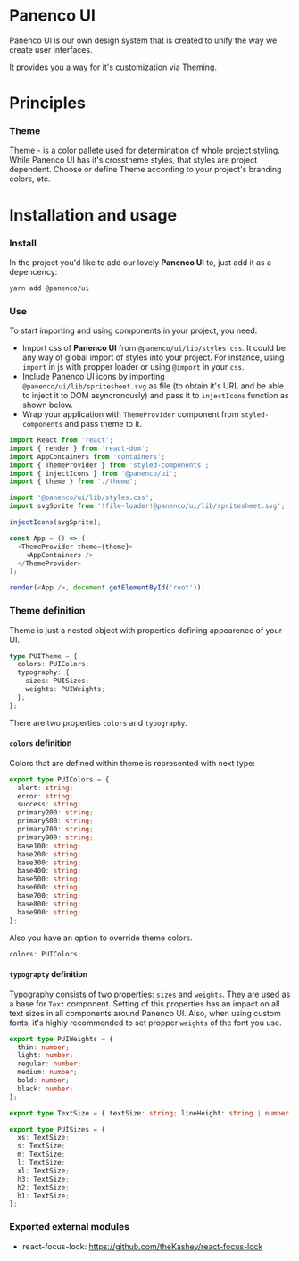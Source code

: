 # Panenco UI

Panenco UI is our own design system that is created to unify the way we create user interfaces.

It provides you a way for it's customization via Theming.

# Principles

### Theme

Theme - is a color pallete used for determination of whole project styling. While Panenco UI has it's crosstheme styles, that styles are project dependent. Choose or define Theme according to your project's branding colors, etc.

# Installation and usage

### Install

In the project you'd like to add our lovely **Panenco UI** to, just add it as a depencency:

```sh
yarn add @panenco/ui
```

### Use

To start importing and using components in your project, you need:

- Import css of **Panenco UI** from `@panenco/ui/lib/styles.css`. It could be any way of global import of styles into your project. For instance, using `import` in js with propper loader or using `@import` in your `css`.
- Include Panenco UI icons by importing `@panenco/ui/lib/spritesheet.svg` as file (to obtain it's URL and be able to inject it to DOM asyncronously) and pass it to `injectIcons` function as shown below.
- Wrap your application with `ThemeProvider` component from `styled-components` and pass theme to it.

```javascript
import React from 'react';
import { render } from 'react-dom';
import AppContainers from 'containers';
import { ThemeProvider } from 'styled-components';
import { injectIcons } from '@panenco/ui';
import { theme } from './theme';

import '@panenco/ui/lib/styles.css';
import svgSprite from '!file-loader!@panenco/ui/lib/spritesheet.svg';

injectIcons(svgSprite);

const App = () => (
  <ThemeProvider theme={theme}>
    <AppContainers />
  </ThemeProvider>
);

render(<App />, document.getElementById('root'));
```

### Theme definition

Theme is just a nested object with properties defining appearence of your UI.

```typescript
type PUITheme = {
  colors: PUIColors;
  typography: {
    sizes: PUISizes;
    weights: PUIWeights;
  };
};
```

There are two properties `colors` and `typography`.

#### `colors` definition

Colors that are defined within theme is represented with next type:

```typescript
export type PUIColors = {
  alert: string;
  error: string;
  success: string;
  primary200: string;
  primary500: string;
  primary700: string;
  primary900: string;
  base100: string;
  base200: string;
  base300: string;
  base400: string;
  base500: string;
  base600: string;
  base700: string;
  base800: string;
  base900: string;
};
```

Also you have an option to override theme colors.

```typescript
colors: PUIColors;
```

#### `typograpty` definition

Typography consists of two properties: `sizes` and `weights`. They are used as a base for `Text` component. Setting of this properties has an impact on all text sizes in all components around Panenco UI. Also, when using custom fonts, it's highly recommended to set propper `weights` of the font you use.

```typescript
export type PUIWeights = {
  thin: number;
  light: number;
  regular: number;
  medium: number;
  bold: number;
  black: number;
};

export type TextSize = { textSize: string; lineHeight: string | number };

export type PUISizes = {
  xs: TextSize;
  s: TextSize;
  m: TextSize;
  l: TextSize;
  xl: TextSize;
  h3: TextSize;
  h2: TextSize;
  h1: TextSize;
};
```

### Exported external modules

- react-focus-lock: https://github.com/theKashey/react-focus-lock
